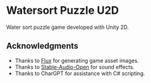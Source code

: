 # Watersort Puzzle U2D
Water sort puzzle game developed with Unity 2D.

## Acknowledgments
- Thanks to [Flux](https://huggingface.co/black-forest-labs/FLUX.1-dev) for generating game asset images.
- Thanks to [Stable-Audio-Open](https://stability-ai.github.io/stable-audio-open-demo) for sound effects.
- Thanks to CharGPT for assistance with C# scripting.

